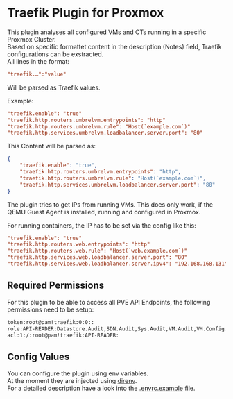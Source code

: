 # Traefik Plugin for Proxmox

This plugin analyses all configured VMs and CTs running in a specific Proxmox Cluster.  
Based on specific formattet content in the description (Notes) field, Traefik configurations can be exstracted.  
All lines in the format:

```ini
"traefik.…":"value"
```

Will be parsed as Traefik values.  

Example:  

```ini
"traefik.enable": "true" 
"traefik.http.routers.umbrelvm.entrypoints": "http" 
"traefik.http.routers.umbrelvm.rule": "Host(`example.com`)" 
"traefik.http.services.umbrelvm.loadbalancer.server.port": "80"
```

This Content will be parsed as:  

```json
{
    "traefik.enable": "true",
    "traefik.http.routers.umbrelvm.entrypoints": "http",
    "traefik.http.routers.umbrelvm.rule": "Host(`example.com`)",
    "traefik.http.services.umbrelvm.loadbalancer.server.port": "80"
}
```

The plugin tries to get IPs from running VMs. This does only work, if the QEMU Guest Agent is installed, running and configured in Proxmox.  

For running containers, the IP has to be set via the config like this:  

```ini
"traefik.enable": "true"
"traefik.http.routers.web.entrypoints": "http"
"traefik.http.routers.web.rule": "Host(`web.example.com`)"
"traefik.http.services.web.loadbalancer.server.port": "80"
"traefik.http.services.web.loadbalancer.server.ipv4": "192.168.168.131" 
```

## Required Permissions

For this plugin to be able to access all PVE API Endpoints, the following permissions need to be setup:

```txt
token:root@pam!traefik:0:0::
role:API-READER:Datastore.Audit,SDN.Audit,Sys.Audit,VM.Audit,VM.Config.Options:
acl:1:/:root@pam!traefik:API-READER:
```

## Config Values

You can configure the plugin using env variables.  
At the moment they are injected using [direnv](https://direnv.net/).  
For a detailed description have a look into the [.envrc.example](.envrc.example) file.  
